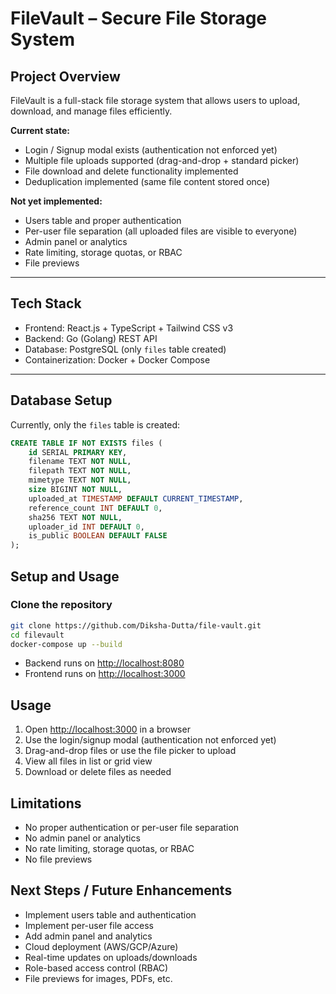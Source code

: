 # FileVault – Secure File Storage System

## Project Overview
FileVault is a full-stack file storage system that allows users to upload, download, and manage files efficiently.  

**Current state:**
- Login / Signup modal exists (authentication not enforced yet)  
- Multiple file uploads supported (drag-and-drop + standard picker)  
- File download and delete functionality implemented  
- Deduplication implemented (same file content stored once)  

**Not yet implemented:**
- Users table and proper authentication  
- Per-user file separation (all uploaded files are visible to everyone)  
- Admin panel or analytics  
- Rate limiting, storage quotas, or RBAC  
- File previews  

---

## Tech Stack
- Frontend: React.js + TypeScript + Tailwind CSS v3  
- Backend: Go (Golang) REST API  
- Database: PostgreSQL (only `files` table created)  
- Containerization: Docker + Docker Compose  

---

## Database Setup
Currently, only the `files` table is created:

```sql
CREATE TABLE IF NOT EXISTS files (
    id SERIAL PRIMARY KEY,
    filename TEXT NOT NULL,
    filepath TEXT NOT NULL,
    mimetype TEXT NOT NULL,
    size BIGINT NOT NULL,
    uploaded_at TIMESTAMP DEFAULT CURRENT_TIMESTAMP,
    reference_count INT DEFAULT 0,
    sha256 TEXT NOT NULL,
    uploader_id INT DEFAULT 0,
    is_public BOOLEAN DEFAULT FALSE
);
```

## Setup and Usage

### Clone the repository
```bash
git clone https://github.com/Diksha-Dutta/file-vault.git
cd filevault
docker-compose up --build
```

- Backend runs on [http://localhost:8080](http://localhost:8080)
- Frontend runs on [http://localhost:3000](http://localhost:3000)

## Usage

1. Open [http://localhost:3000](http://localhost:3000) in a browser
2. Use the login/signup modal (authentication not enforced yet)
3. Drag-and-drop files or use the file picker to upload
4. View all files in list or grid view
5. Download or delete files as needed

## Limitations

- No proper authentication or per-user file separation
- No admin panel or analytics
- No rate limiting, storage quotas, or RBAC
- No file previews

## Next Steps / Future Enhancements

- Implement users table and authentication
- Implement per-user file access
- Add admin panel and analytics
- Cloud deployment (AWS/GCP/Azure)
- Real-time updates on uploads/downloads
- Role-based access control (RBAC)
- File previews for images, PDFs, etc.
